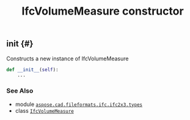 ﻿---
title: IfcVolumeMeasure constructor
second_title: Aspose.CAD for Python via .NET API References
description: 
type: docs
weight: 10
url: /aspose.cad.fileformats.ifc.ifc2x3.types/ifcvolumemeasure/__init__/
is_root: false
---

## __init__ {#}

Constructs a new instance of IfcVolumeMeasure



```python
def __init__(self):
    ...
```





### See Also
* module [`aspose.cad.fileformats.ifc.ifc2x3.types`](../../)
* class [`IfcVolumeMeasure`](/cad/python-net/aspose.cad.fileformats.ifc.ifc2x3.types/ifcvolumemeasure)
